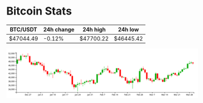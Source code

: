# Bitcoin Stats

BTC/USDT|24h change|24h high|24h low|
|---|---|---|---|
|$47044.49|-0.12%|$47700.22|$46445.42|

<img src="./chart.svg">
